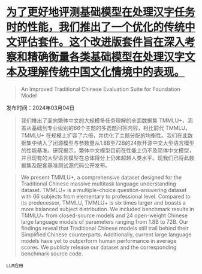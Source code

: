# [为了更好地评测基础模型在处理汉字任务时的性能，我们推出了一个优化的传统中文评估套件。这个改进版套件旨在深入考察和精确衡量各类基础模型在处理汉字文本及理解传统中国文化情境中的表现。](https://arxiv.org/abs/2403.01858)

> An Improved Traditional Chinese Evaluation Suite for Foundation Model

发布时间：2024年03月04日

> 我们推出了面向繁体中文的大规模多任务理解的全面数据集 TMMLU+，涵盖从基础到专业级别的66个主题的多选题问答内容，相比前代 TMMLU，TMMLU+ 在规模上扩容了六倍，并优化了主题分配的均衡性。我们在此数据集中纳入了闭源模型与参数量从1.8B至72B的24款开源中文大型语言模型的性能基准。研究揭示，繁体中文模型目前在性能上仍不及简体中文模型，并且现有的大型语言模型在总体得分上仍未超越人类水平。现我们已将此数据集及配套基准测试源代码公开发布。

> We present TMMLU+, a comprehensive dataset designed for the Traditional Chinese massive multitask language understanding dataset. TMMLU+ is a multiple-choice question-answering dataset with 66 subjects from elementary to professional level. Compared to its predecessor, TMMLU, TMMLU+ is six times larger and boasts a more balanced subject distribution. We included benchmark results in TMMLU+ from closed-source models and 24 open-weight Chinese large language models of parameters ranging from 1.8B to 72B. Our findings reveal that Traditional Chinese models still trail behind their Simplified Chinese counterparts. Additionally, current large language models have yet to outperform human performance in average scores. We publicly release our dataset and the corresponding benchmark source code.

`LLM应用`